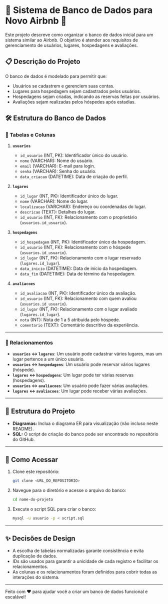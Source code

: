
# 🌟 Sistema de Banco de Dados para Novo Airbnb 🌟

Este projeto descreve como organizar o banco de dados inicial para um sistema similar ao Airbnb. O objetivo é atender aos requisitos de gerenciamento de usuários, lugares, hospedagens e avaliações.

## 📋 Descrição do Projeto

O banco de dados é modelado para permitir que:
- Usuários se cadastrem e gerenciem suas contas.
- Lugares para hospedagem sejam cadastrados pelos usuários.
- Hospedagens sejam criadas, indicando as reservas feitas por usuários.
- Avaliações sejam realizadas pelos hóspedes após estadias.

## 🛠️ Estrutura do Banco de Dados

### 🔑 **Tabelas e Colunas**
1. **`usuarios`**
   - `id_usuario` (INT, PK): Identificador único do usuário.
   - `nome` (VARCHAR): Nome do usuário.
   - `email` (VARCHAR): E-mail para login.
   - `senha` (VARCHAR): Senha do usuário.
   - `data_criacao` (DATETIME): Data de criação do perfil.

2. **`lugares`**
   - `id_lugar` (INT, PK): Identificador único do lugar.
   - `nome` (VARCHAR): Nome do lugar.
   - `localizacao` (VARCHAR): Endereço ou coordenadas do lugar.
   - `descricao` (TEXT): Detalhes do lugar.
   - `id_usuario` (INT, FK): Relacionamento com o proprietário (`usuarios.id_usuario`).

3. **`hospedagens`**
   - `id_hospedagem` (INT, PK): Identificador único da hospedagem.
   - `id_usuario` (INT, FK): Relacionamento com o hóspede (`usuarios.id_usuario`).
   - `id_lugar` (INT, FK): Relacionamento com o lugar reservado (`lugares.id_lugar`).
   - `data_inicio` (DATETIME): Data de início da hospedagem.
   - `data_fim` (DATETIME): Data de término da hospedagem.

4. **`avaliacoes`**
   - `id_avaliacao` (INT, PK): Identificador único da avaliação.
   - `id_usuario` (INT, FK): Relacionamento com quem avaliou (`usuarios.id_usuario`).
   - `id_lugar` (INT, FK): Relacionamento com o lugar avaliado (`lugares.id_lugar`).
   - `nota` (INT): Nota de 1 a 5 atribuída pelo hóspede.
   - `comentario` (TEXT): Comentário descritivo da experiência.

---

### 🔗 **Relacionamentos**
- **`usuarios` ↔ `lugares`**: Um usuário pode cadastrar vários lugares, mas um lugar pertence a um único usuário.
- **`usuarios` ↔ `hospedagens`**: Um usuário pode reservar vários lugares (hóspede).
- **`lugares` ↔ `hospedagens`**: Um lugar pode ter várias reservas (hospedagens).
- **`usuarios` ↔ `avaliacoes`**: Um usuário pode fazer várias avaliações.
- **`lugares` ↔ `avaliacoes`**: Um lugar pode receber várias avaliações.

---

## 📂 Estrutura do Projeto

- **Diagramas:** Inclua o diagrama ER para visualização (não incluso neste README).
- **SQL:** O script de criação do banco pode ser encontrado no repositório do GitHub.

---

## 🚀 Como Acessar

1. Clone este repositório:
   ```bash
   git clone <URL_DO_REPOSITORIO>
   ```
2. Navegue para o diretório e acesse o arquivo do banco:
   ```bash
   cd nome-do-projeto
   ```

3. Execute o script SQL para criar o banco:
   ```bash
   mysql -u usuario -p < script.sql
   ```

---

## ✨ Decisões de Design

- A escolha de tabelas normalizadas garante consistência e evita duplicação de dados.
- IDs são usados para garantir a unicidade de cada registro e facilitar os relacionamentos.
- As colunas e os relacionamentos foram definidos para cobrir todas as interações do sistema.

---

Feito com ❤️ para ajudar você a criar um banco de dados funcional e escalável!
